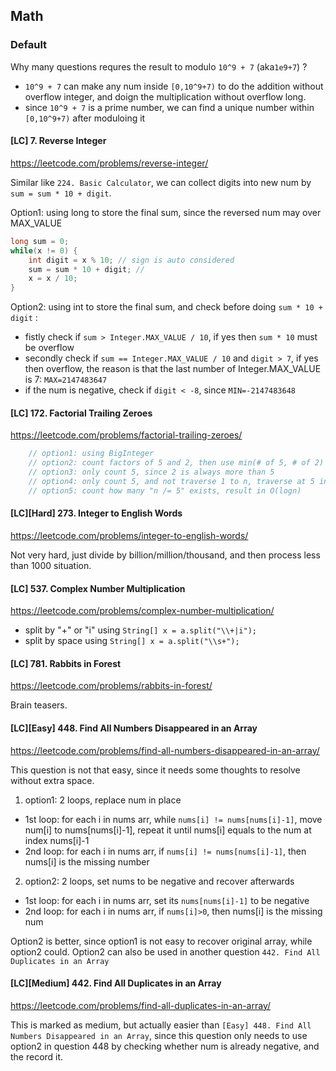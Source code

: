 ## Math
### Default

Why many questions requres the result to modulo `10^9 + 7` (aka`1e9+7`) ?

-  `10^9 + 7` can make any num inside `[0,10^9+7)` to do the addition without overflow integer, and doign the multiplication without overflow long.
- since  `10^9 + 7` is a prime number, we can find a unique number within `[0,10^9+7)` after moduloing it


#### [LC] 7. Reverse Integer
https://leetcode.com/problems/reverse-integer/

Similar like `224. Basic Calculator`, we can collect digits into new num by `sum = sum * 10 + digit`.

Option1: using long to store the final sum, since the reversed num may over MAX_VALUE

```java
long sum = 0;
while(x != 0) {
    int digit = x % 10; // sign is auto considered
    sum = sum * 10 + digit; // 
    x = x / 10;
}
```

Option2: using int to store the final sum, and check before doing `sum * 10 + digit` :  
- fistly check if `sum > Integer.MAX_VALUE / 10`, if yes then `sum * 10` must be overflow
- secondly check if `sum == Integer.MAX_VALUE / 10` and `digit > 7`, if yes then overflow, the reason is that the last number of Integer.MAX_VALUE is 7: `MAX=2147483647`
- if the num is negative, check if `digit < -8`, since `MIN=-2147483648`


#### [LC] 172. Factorial Trailing Zeroes
https://leetcode.com/problems/factorial-trailing-zeroes/

```java
    // option1: using BigInteger
    // option2: count factors of 5 and 2, then use min(# of 5, # of 2)
    // option3: only count 5, since 2 is always more than 5
    // option4: only count 5, and not traverse 1 to n, traverse at 5 interval
    // option5: count how many "n /= 5" exists, result in O(logn)
```

#### [LC][Hard] 273. Integer to English Words
https://leetcode.com/problems/integer-to-english-words/

Not very hard, just divide by billion/million/thousand, and then process less than 1000 situation.

#### [LC] 537. Complex Number Multiplication
https://leetcode.com/problems/complex-number-multiplication/

- split by "+" or "i" using `String[] x = a.split("\\+|i");`
- split by space using `String[] x = a.split("\\s+");`

#### [LC] 781. Rabbits in Forest
https://leetcode.com/problems/rabbits-in-forest/

Brain teasers.

#### [LC][Easy] 448. Find All Numbers Disappeared in an Array
https://leetcode.com/problems/find-all-numbers-disappeared-in-an-array/

This question is not that easy, since it needs some thoughts to resolve without extra space.  

1. option1: 2 loops, replace num in place
- 1st loop: for each i in nums arr, while `nums[i] != nums[nums[i]-1]`, move num[i] to nums[nums[i]-1], repeat it until nums[i] equals to the num at index nums[i]-1
- 2nd loop: for each i in nums arr, if `nums[i] != nums[nums[i]-1]`, then nums[i] is the missing number

2. option2: 2 loops, set nums to be negative and recover afterwards
- 1st loop: for each i in nums arr, set its `nums[nums[i]-1]` to be negative
- 2nd loop: for each i in nums arr, if `nums[i]>0`, then nums[i] is the missing num

Option2 is better, since option1 is not easy to recover original array, while option2 could. Option2 can also be used in another question `442. Find All Duplicates in an Array`


#### [LC][Medium] 442. Find All Duplicates in an Array
https://leetcode.com/problems/find-all-duplicates-in-an-array/

This is marked as medium, but actually easier than `[Easy] 448. Find All Numbers Disappeared in an Array`, since this question only needs to use option2 in question 448 by checking whether num is already negative, and the record it.




